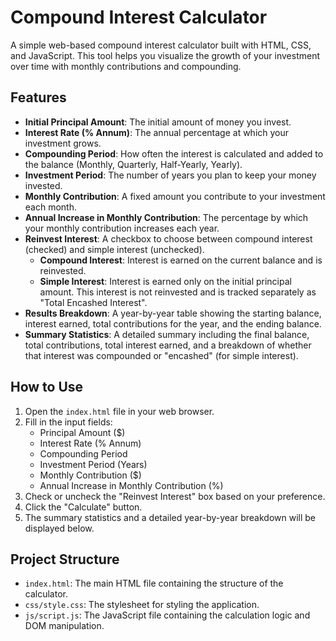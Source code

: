 # Compound Interest Calculator

A simple web-based compound interest calculator built with HTML, CSS, and JavaScript. This tool helps you visualize the growth of your investment over time with monthly contributions and compounding.

## Features

-   **Initial Principal Amount**: The initial amount of money you invest.
-   **Interest Rate (% Annum)**: The annual percentage at which your investment grows.
-   **Compounding Period**: How often the interest is calculated and added to the balance (Monthly, Quarterly, Half-Yearly, Yearly).
-   **Investment Period**: The number of years you plan to keep your money invested.
-   **Monthly Contribution**: A fixed amount you contribute to your investment each month.
-   **Annual Increase in Monthly Contribution**: The percentage by which your monthly contribution increases each year.
-   **Reinvest Interest**: A checkbox to choose between compound interest (checked) and simple interest (unchecked).
    -   **Compound Interest**: Interest is earned on the current balance and is reinvested.
    -   **Simple Interest**: Interest is earned only on the initial principal amount. This interest is not reinvested and is tracked separately as "Total Encashed Interest".
-   **Results Breakdown**: A year-by-year table showing the starting balance, interest earned, total contributions for the year, and the ending balance.
-   **Summary Statistics**: A detailed summary including the final balance, total contributions, total interest earned, and a breakdown of whether that interest was compounded or "encashed" (for simple interest).

## How to Use

1.  Open the `index.html` file in your web browser.
2.  Fill in the input fields:
    -   Principal Amount ($)
    -   Interest Rate (% Annum)
    -   Compounding Period
    -   Investment Period (Years)
    -   Monthly Contribution ($)
    -   Annual Increase in Monthly Contribution (%)
3.  Check or uncheck the "Reinvest Interest" box based on your preference.
4.  Click the "Calculate" button.
5.  The summary statistics and a detailed year-by-year breakdown will be displayed below.

## Project Structure

-   `index.html`: The main HTML file containing the structure of the calculator.
-   `css/style.css`: The stylesheet for styling the application.
-   `js/script.js`: The JavaScript file containing the calculation logic and DOM manipulation.
